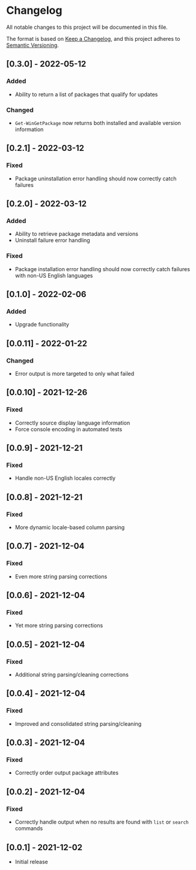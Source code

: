 # Changelog
All notable changes to this project will be documented in this file.

The format is based on [Keep a Changelog](https://keepachangelog.com/en/1.0.0/),
and this project adheres to [Semantic Versioning](https://semver.org/spec/v2.0.0.html).

## [0.3.0] - 2022-05-12
### Added
- Ability to return a list of packages that qualify for updates
### Changed
- `Get-WinGetPackage` now returns both installed and available version information

## [0.2.1] - 2022-03-12
### Fixed
- Package uninstallation error handling should now correctly catch failures

## [0.2.0] - 2022-03-12
### Added
- Ability to retrieve package metadata and versions
- Uninstall failure error handling
### Fixed
- Package installation error handling should now correctly catch failures with non-US English languages

## [0.1.0] - 2022-02-06
### Added
- Upgrade functionality

## [0.0.11] - 2022-01-22
### Changed
- Error output is more targeted to only what failed

## [0.0.10] - 2021-12-26
### Fixed
- Correctly source display language information
- Force console encoding in automated tests

## [0.0.9] - 2021-12-21
### Fixed
- Handle non-US English locales correctly

## [0.0.8] - 2021-12-21
### Fixed
- More dynamic locale-based column parsing

## [0.0.7] - 2021-12-04
### Fixed
- Even more string parsing corrections

## [0.0.6] - 2021-12-04
### Fixed
- Yet more string parsing corrections

## [0.0.5] - 2021-12-04
### Fixed
- Additional string parsing/cleaning corrections

## [0.0.4] - 2021-12-04
### Fixed
- Improved and consolidated string parsing/cleaning

## [0.0.3] - 2021-12-04
### Fixed
- Correctly order output package attributes

## [0.0.2] - 2021-12-04
### Fixed
- Correctly handle output when no results are found with `list` or `search` commands

## [0.0.1] - 2021-12-02
- Initial release
